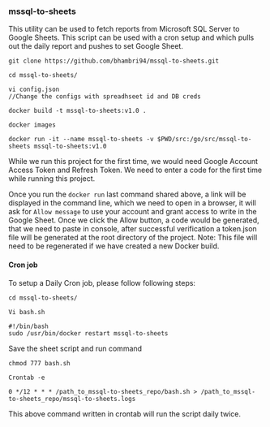 ### mssql-to-sheets

This utility can be used to fetch reports from Microsoft SQL Server to Google Sheets. 
This script can be used with a cron setup and which pulls out the daily report and pushes to set Google Sheet.


```
git clone https://github.com/bhambri94/mssql-to-sheets.git

cd mssql-to-sheets/

vi config.json 
//Change the configs with spreadhseet id and DB creds

docker build -t mssql-to-sheets:v1.0 .

docker images

docker run -it --name mssql-to-sheets -v $PWD/src:/go/src/mssql-to-sheets mssql-to-sheets:v1.0

```

While we run this project for the first time, we would need Google Account Access Token and Refresh Token. We need to enter a code for the first time while running this project.

Once you run the `docker run` last command shared above, a link will be displayed in the command line, which we need to open in a browser, it will ask for `Allow message` to use your account and grant access to write in the Google Sheet. Once we click the Allow button, a code would be generated, that we need to paste in console, after successful verification a token.json file will be generated at the root directory of the project. 
Note: This file will need to be regenerated if we have created a new Docker build.

#### Cron job

To setup a Daily Cron job, please follow following steps:
 
```
cd mssql-to-sheets/

Vi bash.sh

```
```
#!/bin/bash
sudo /usr/bin/docker restart mssql-to-sheets
```

Save the sheet script and run command 

```
chmod 777 bash.sh

Crontab -e

0 */12 * * * /path_to_mssql-to-sheets_repo/bash.sh > /path_to_mssql-to-sheets_repo/mssql-to-sheets.logs

```
This above command written in crontab will run the script daily twice.

